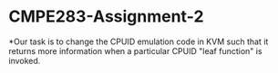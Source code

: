 # CMPE283-Assignment-2
*Our task is to change the CPUID emulation code in KVM such that it returns more information when a particular CPUID "leaf function" is invoked.
